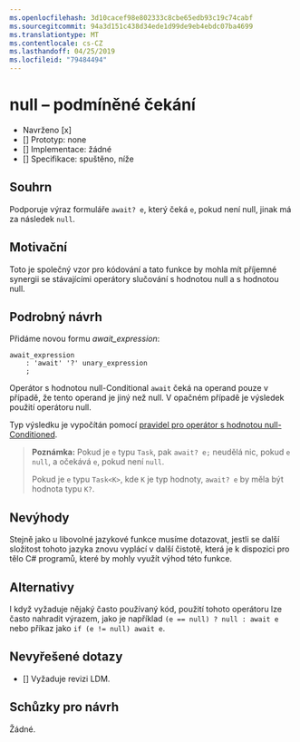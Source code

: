 ```yaml
---
ms.openlocfilehash: 3d10cacef98e802333c8cbe65edb93c19c74cabf
ms.sourcegitcommit: 94a3d151c438d34ede1d99de9eb4ebdc07ba4699
ms.translationtype: MT
ms.contentlocale: cs-CZ
ms.lasthandoff: 04/25/2019
ms.locfileid: "79484494"
---
```

# <a name="null-conditional-await"></a>null – podmíněné čekání

* Navrženo [x]
* [] Prototyp: none
* [] Implementace: žádné
* [] Specifikace: spuštěno, níže

## <a name="summary"></a>Souhrn
[summary]: #summary

Podporuje výraz formuláře `await? e`, který čeká `e`, pokud není null, jinak má za následek `null`.

## <a name="motivation"></a>Motivační
[motivation]: #motivation

Toto je společný vzor pro kódování a tato funkce by mohla mít příjemné synergii se stávajícími operátory slučování s hodnotou null a s hodnotou null.

## <a name="detailed-design"></a>Podrobný návrh
[design]: #detailed-design

Přidáme novou formu *await_expression*:

```antlr
await_expression
    : 'await' '?' unary_expression
    ;
```

Operátor s hodnotou null-Conditional `await` čeká na operand pouze v případě, že tento operand je jiný než null. V opačném případě je výsledek použití operátoru null.

Typ výsledku je vypočítán pomocí [pravidel pro operátor s hodnotou null-Conditioned](https://github.com/dotnet/csharplang/blob/master/spec/expressions.md#null-conditional-operator).

> **Poznámka:** Pokud je `e` typu `Task`, pak `await? e;` neudělá nic, pokud `e` `null`, a očekává `e`, pokud není `null`.
>
> Pokud je `e` typu `Task<K>`, kde `K` je typ hodnoty, `await? e` by měla být hodnota typu `K?`.

## <a name="drawbacks"></a>Nevýhody
[drawbacks]: #drawbacks

Stejně jako u libovolné jazykové funkce musíme dotazovat, jestli se další složitost tohoto jazyka znovu vyplácí v další čistotě, která je k dispozici pro tělo C# programů, které by mohly využít výhod této funkce.

## <a name="alternatives"></a>Alternativy
[alternatives]: #alternatives

I když vyžaduje nějaký často používaný kód, použití tohoto operátoru lze často nahradit výrazem, jako je například `(e == null) ? null : await e` nebo příkaz jako `if (e != null) await e`.

## <a name="unresolved-questions"></a>Nevyřešené dotazy
[unresolved]: #unresolved-questions

- [] Vyžaduje revizi LDM.

## <a name="design-meetings"></a>Schůzky pro návrh

Žádné.
